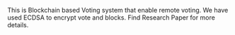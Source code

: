 
This is Blockchain based Voting system that enable remote voting.
We have used ECDSA to encrypt vote and blocks. Find Research Paper for more details.


